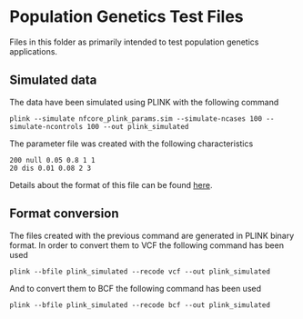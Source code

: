 # Population Genetics Test Files

Files in this folder as primarily intended to test population genetics applications.

## Simulated data

The data have been simulated using PLINK with the following command

```{bash}
plink --simulate nfcore_plink_params.sim --simulate-ncases 100 --simulate-ncontrols 100 --out plink_simulated
```

The parameter file was created with the following characteristics

```{bash}
200 null 0.05 0.8 1 1
20 dis 0.01 0.08 2 3
```
Details about the format of this file can be found [here](https://www.cog-genomics.org/plink/1.9/input#simulate).

## Format conversion

The files created with the previous command are generated in PLINK binary format.
In order to convert them to VCF the following command has been used

```{bash}
plink --bfile plink_simulated --recode vcf --out plink_simulated
```

And to convert them to BCF the following command has been used

```{bash}
plink --bfile plink_simulated --recode bcf --out plink_simulated
```
